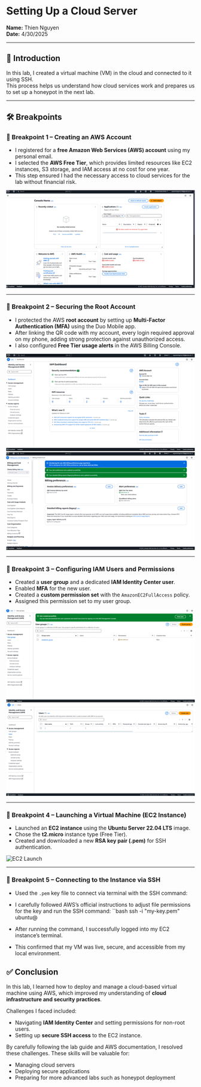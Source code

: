 # Setting Up a Cloud Server

**Name:** Thien Nguyen  
**Date:** 4/30/2025  

---

## 📖 Introduction
In this lab, I created a virtual machine (VM) in the cloud and connected to it using SSH.  
This process helps us understand how cloud services work and prepares us to set up a honeypot in the next lab.  


---

## 🛠 Breakpoints

### 🔹 Breakpoint 1 – Creating an AWS Account
- I registered for a **free Amazon Web Services (AWS) account** using my personal email.  
- I selected the **AWS Free Tier**, which provides limited resources like EC2 instances, S3 storage, and IAM access at no cost for one year.  
- This step ensured I had the necessary access to cloud services for the lab without financial risk.  

![AWS Signup](images/aws-signup.png)

---

### 🔹 Breakpoint 2 – Securing the Root Account
- I protected the AWS **root account** by setting up **Multi-Factor Authentication (MFA)** using the Duo Mobile app.  
- After linking the QR code with my account, every login required approval on my phone, adding strong protection against unauthorized access.  
- I also configured **Free Tier usage alerts** in the AWS Billing Console.  

![MFA Setup](images/aws-mfa.png)
![MFA Setup2](images/aws-mfa2.png)

---

### 🔹 Breakpoint 3 – Configuring IAM Users and Permissions
- Created a **user group** and a dedicated **IAM Identity Center user**.  
- Enabled **MFA** for the new user.  
- Created a **custom permission set** with the `AmazonEC2FullAccess` policy.  
- Assigned this permission set to my user group.  

![IAM Dashboard](images/aws-iam.png)
![IAM Dashboard](images/aws-iam2.png)

---

### 🔹 Breakpoint 4 – Launching a Virtual Machine (EC2 Instance)
- Launched an **EC2 instance** using the **Ubuntu Server 22.04 LTS** image.  
- Chose the **t2.micro** instance type (Free Tier).  
- Created and downloaded a new **RSA key pair (.pem)** for SSH authentication.  

![EC2 Launch](images/aws-ec2-launch.png)

---

### 🔹 Breakpoint 5 – Connecting to the Instance via SSH
- Used the `.pem` key file to connect via terminal with the SSH command:
- I carefully followed AWS’s official instructions to adjust file permissions for the key and run the SSH command:
``bash
ssh -i "my-key.pem" ubuntu@<public-ip-address>

- After running the command, I successfully logged into my EC2 instance’s terminal.
- This confirmed that my VM was live, secure, and accessible from my local environment.
## ✅ Conclusion
In this lab, I learned how to deploy and manage a cloud-based virtual machine using AWS, which improved my understanding of **cloud infrastructure and security practices**.  

Challenges I faced included:  
- Navigating **IAM Identity Center** and setting permissions for non-root users.  
- Setting up **secure SSH access** to the EC2 instance.  

By carefully following the lab guide and AWS documentation, I resolved these challenges. These skills will be valuable for:  
- Managing cloud servers  
- Deploying secure applications  
- Preparing for more advanced labs such as honeypot deployment  



